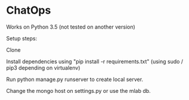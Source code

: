 # ChatOps

Works on Python 3.5 (not tested on another version)

Setup steps:

Clone

Install dependencies using "pip install -r requirements.txt" (using sudo / pip3 depending on virtualenv)

Run python manage.py runserver to create local server.

Change the mongo host on settings.py or use the mlab db.
